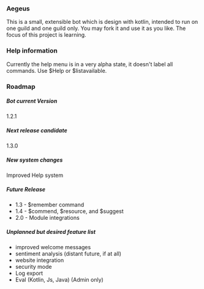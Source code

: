 ### Aegeus
This is a small, extensible bot which is design with kotlin, intended to run on one guild and one guild only.
You may fork it and use it as you like. The focus of this project is learning. 

### Help information
Currently the help menu is in a very alpha state, it doesn't label all commands. Use $Help or $listavailable.


### Roadmap
##### Bot current Version
1.2.1

##### Next release candidate
1.3.0

##### New system changes
Improved Help system

##### Future Release

 - 1.3 - $remember command
 - 1.4 - $commend, $resource, and $suggest
 - 2.0 - Module integrations  


##### Unplanned but desired feature list

 - improved welcome messages
 - sentiment analysis (distant future, if at all)
 - website integration
 - security mode
 - Log export
 - Eval (Kotlin, Js, Java) (Admin only)
